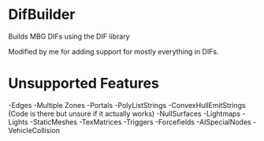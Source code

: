 # DifBuilder
Builds MBG DIFs using the DIF library

Modified by me for adding support for mostly everything in DIFs.


# Unsupported Features
-Edges
-Multiple Zones
-Portals
-PolyListStrings
-ConvexHullEmitStrings (Code is there but unsure if it actually works)
-NullSurfaces
-Lightmaps
-Lights
-StaticMeshes
-TexMatrices
-Triggers
-Forcefields
-AISpecialNodes
-VehicleCollision
